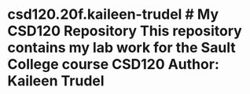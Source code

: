 # csd120.20f.kaileen-trudel # My CSD120 Repository This repository contains my lab work for the Sault College course CSD120 **Author**: Kaileen Trudel

